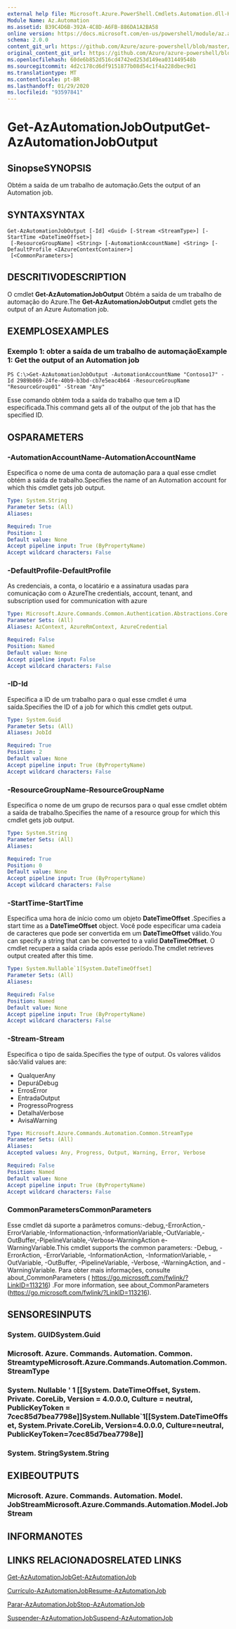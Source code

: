 ```yaml
---
external help file: Microsoft.Azure.PowerShell.Cmdlets.Automation.dll-Help.xml
Module Name: Az.Automation
ms.assetid: B39C4D6B-392A-4C8D-A6FB-886DA1A2BA58
online version: https://docs.microsoft.com/en-us/powershell/module/az.automation/get-azautomationjoboutput
schema: 2.0.0
content_git_url: https://github.com/Azure/azure-powershell/blob/master/src/Automation/Automation/help/Get-AzAutomationJobOutput.md
original_content_git_url: https://github.com/Azure/azure-powershell/blob/master/src/Automation/Automation/help/Get-AzAutomationJobOutput.md
ms.openlocfilehash: 60de6b852d516cd4742ed253d149ea031449548b
ms.sourcegitcommit: 4d2c178cd6df9151877b08d54c1f4a228dbec9d1
ms.translationtype: MT
ms.contentlocale: pt-BR
ms.lasthandoff: 01/29/2020
ms.locfileid: "93597841"
---
```

# <span data-ttu-id="7aa39-101">Get-AzAutomationJobOutput</span><span class="sxs-lookup"><span data-stu-id="7aa39-101">Get-AzAutomationJobOutput</span></span>

## <span data-ttu-id="7aa39-102">Sinopse</span><span class="sxs-lookup"><span data-stu-id="7aa39-102">SYNOPSIS</span></span>
<span data-ttu-id="7aa39-103">Obtém a saída de um trabalho de automação.</span><span class="sxs-lookup"><span data-stu-id="7aa39-103">Gets the output of an Automation job.</span></span>

## <span data-ttu-id="7aa39-104">SYNTAX</span><span class="sxs-lookup"><span data-stu-id="7aa39-104">SYNTAX</span></span>

```
Get-AzAutomationJobOutput [-Id] <Guid> [-Stream <StreamType>] [-StartTime <DateTimeOffset>]
 [-ResourceGroupName] <String> [-AutomationAccountName] <String> [-DefaultProfile <IAzureContextContainer>]
 [<CommonParameters>]
```

## <span data-ttu-id="7aa39-105">DESCRITIVO</span><span class="sxs-lookup"><span data-stu-id="7aa39-105">DESCRIPTION</span></span>
<span data-ttu-id="7aa39-106">O cmdlet **Get-AzAutomationJobOutput** Obtém a saída de um trabalho de automação do Azure.</span><span class="sxs-lookup"><span data-stu-id="7aa39-106">The **Get-AzAutomationJobOutput** cmdlet gets the output of an Azure Automation job.</span></span>

## <span data-ttu-id="7aa39-107">EXEMPLOS</span><span class="sxs-lookup"><span data-stu-id="7aa39-107">EXAMPLES</span></span>

### <span data-ttu-id="7aa39-108">Exemplo 1: obter a saída de um trabalho de automação</span><span class="sxs-lookup"><span data-stu-id="7aa39-108">Example 1: Get the output of an Automation job</span></span>
```
PS C:\>Get-AzAutomationJobOutput -AutomationAccountName "Contoso17" -Id 2989b069-24fe-40b9-b3bd-cb7e5eac4b64 -ResourceGroupName "ResourceGroup01" -Stream "Any"
```

<span data-ttu-id="7aa39-109">Esse comando obtém toda a saída do trabalho que tem a ID especificada.</span><span class="sxs-lookup"><span data-stu-id="7aa39-109">This command gets all of the output of the job that has the specified ID.</span></span>

## <span data-ttu-id="7aa39-110">OS</span><span class="sxs-lookup"><span data-stu-id="7aa39-110">PARAMETERS</span></span>

### <span data-ttu-id="7aa39-111">-AutomationAccountName</span><span class="sxs-lookup"><span data-stu-id="7aa39-111">-AutomationAccountName</span></span>
<span data-ttu-id="7aa39-112">Especifica o nome de uma conta de automação para a qual esse cmdlet obtém a saída de trabalho.</span><span class="sxs-lookup"><span data-stu-id="7aa39-112">Specifies the name of an Automation account for which this cmdlet gets job output.</span></span>

```yaml
Type: System.String
Parameter Sets: (All)
Aliases:

Required: True
Position: 1
Default value: None
Accept pipeline input: True (ByPropertyName)
Accept wildcard characters: False
```

### <span data-ttu-id="7aa39-113">-DefaultProfile</span><span class="sxs-lookup"><span data-stu-id="7aa39-113">-DefaultProfile</span></span>
<span data-ttu-id="7aa39-114">As credenciais, a conta, o locatário e a assinatura usadas para comunicação com o Azure</span><span class="sxs-lookup"><span data-stu-id="7aa39-114">The credentials, account, tenant, and subscription used for communication with azure</span></span>

```yaml
Type: Microsoft.Azure.Commands.Common.Authentication.Abstractions.Core.IAzureContextContainer
Parameter Sets: (All)
Aliases: AzContext, AzureRmContext, AzureCredential

Required: False
Position: Named
Default value: None
Accept pipeline input: False
Accept wildcard characters: False
```

### <span data-ttu-id="7aa39-115">-ID</span><span class="sxs-lookup"><span data-stu-id="7aa39-115">-Id</span></span>
<span data-ttu-id="7aa39-116">Especifica a ID de um trabalho para o qual esse cmdlet é uma saída.</span><span class="sxs-lookup"><span data-stu-id="7aa39-116">Specifies the ID of a job for which this cmdlet gets output.</span></span>

```yaml
Type: System.Guid
Parameter Sets: (All)
Aliases: JobId

Required: True
Position: 2
Default value: None
Accept pipeline input: True (ByPropertyName)
Accept wildcard characters: False
```

### <span data-ttu-id="7aa39-117">-ResourceGroupName</span><span class="sxs-lookup"><span data-stu-id="7aa39-117">-ResourceGroupName</span></span>
<span data-ttu-id="7aa39-118">Especifica o nome de um grupo de recursos para o qual esse cmdlet obtém a saída de trabalho.</span><span class="sxs-lookup"><span data-stu-id="7aa39-118">Specifies the name of a resource group for which this cmdlet gets job output.</span></span>

```yaml
Type: System.String
Parameter Sets: (All)
Aliases:

Required: True
Position: 0
Default value: None
Accept pipeline input: True (ByPropertyName)
Accept wildcard characters: False
```

### <span data-ttu-id="7aa39-119">-StartTime</span><span class="sxs-lookup"><span data-stu-id="7aa39-119">-StartTime</span></span>
<span data-ttu-id="7aa39-120">Especifica uma hora de início como um objeto **DateTimeOffset** .</span><span class="sxs-lookup"><span data-stu-id="7aa39-120">Specifies a start time as a **DateTimeOffset** object.</span></span>
<span data-ttu-id="7aa39-121">Você pode especificar uma cadeia de caracteres que pode ser convertida em um **DateTimeOffset** válido.</span><span class="sxs-lookup"><span data-stu-id="7aa39-121">You can specify a string that can be converted to a valid **DateTimeOffset**.</span></span>
<span data-ttu-id="7aa39-122">O cmdlet recupera a saída criada após esse período.</span><span class="sxs-lookup"><span data-stu-id="7aa39-122">The cmdlet retrieves output created after this time.</span></span>

```yaml
Type: System.Nullable`1[System.DateTimeOffset]
Parameter Sets: (All)
Aliases:

Required: False
Position: Named
Default value: None
Accept pipeline input: True (ByPropertyName)
Accept wildcard characters: False
```

### <span data-ttu-id="7aa39-123">-Stream</span><span class="sxs-lookup"><span data-stu-id="7aa39-123">-Stream</span></span>
<span data-ttu-id="7aa39-124">Especifica o tipo de saída.</span><span class="sxs-lookup"><span data-stu-id="7aa39-124">Specifies the type of output.</span></span>
<span data-ttu-id="7aa39-125">Os valores válidos são:</span><span class="sxs-lookup"><span data-stu-id="7aa39-125">Valid values are:</span></span> 
- <span data-ttu-id="7aa39-126">Qualquer</span><span class="sxs-lookup"><span data-stu-id="7aa39-126">Any</span></span>
- <span data-ttu-id="7aa39-127">Depurá</span><span class="sxs-lookup"><span data-stu-id="7aa39-127">Debug</span></span>
- <span data-ttu-id="7aa39-128">Erros</span><span class="sxs-lookup"><span data-stu-id="7aa39-128">Error</span></span>
- <span data-ttu-id="7aa39-129">Entrada</span><span class="sxs-lookup"><span data-stu-id="7aa39-129">Output</span></span>
- <span data-ttu-id="7aa39-130">Progresso</span><span class="sxs-lookup"><span data-stu-id="7aa39-130">Progress</span></span>
- <span data-ttu-id="7aa39-131">Detalha</span><span class="sxs-lookup"><span data-stu-id="7aa39-131">Verbose</span></span>
- <span data-ttu-id="7aa39-132">Avisa</span><span class="sxs-lookup"><span data-stu-id="7aa39-132">Warning</span></span>

```yaml
Type: Microsoft.Azure.Commands.Automation.Common.StreamType
Parameter Sets: (All)
Aliases:
Accepted values: Any, Progress, Output, Warning, Error, Verbose

Required: False
Position: Named
Default value: None
Accept pipeline input: True (ByPropertyName)
Accept wildcard characters: False
```

### <span data-ttu-id="7aa39-133">CommonParameters</span><span class="sxs-lookup"><span data-stu-id="7aa39-133">CommonParameters</span></span>
<span data-ttu-id="7aa39-134">Esse cmdlet dá suporte a parâmetros comuns:-debug,-ErrorAction,-ErrorVariable,-Informationaction,-InformationVariable,-OutVariable,-OutBuffer,-PipelineVariable,-Verbose-WarningAction e-WarningVariable.</span><span class="sxs-lookup"><span data-stu-id="7aa39-134">This cmdlet supports the common parameters: -Debug, -ErrorAction, -ErrorVariable, -InformationAction, -InformationVariable, -OutVariable, -OutBuffer, -PipelineVariable, -Verbose, -WarningAction, and -WarningVariable.</span></span> <span data-ttu-id="7aa39-135">Para obter mais informações, consulte about_CommonParameters ( https://go.microsoft.com/fwlink/?LinkID=113216) .</span><span class="sxs-lookup"><span data-stu-id="7aa39-135">For more information, see about_CommonParameters (https://go.microsoft.com/fwlink/?LinkID=113216).</span></span>

## <span data-ttu-id="7aa39-136">SENSORES</span><span class="sxs-lookup"><span data-stu-id="7aa39-136">INPUTS</span></span>

### <span data-ttu-id="7aa39-137">System. GUID</span><span class="sxs-lookup"><span data-stu-id="7aa39-137">System.Guid</span></span>

### <span data-ttu-id="7aa39-138">Microsoft. Azure. Commands. Automation. Common. Streamtype</span><span class="sxs-lookup"><span data-stu-id="7aa39-138">Microsoft.Azure.Commands.Automation.Common.StreamType</span></span>

### <span data-ttu-id="7aa39-139">System. Nullable ' 1 [[System. DateTimeOffset, System. Private. CoreLib, Version = 4.0.0.0, Culture = neutral, PublicKeyToken = 7cec85d7bea7798e]]</span><span class="sxs-lookup"><span data-stu-id="7aa39-139">System.Nullable\`1[[System.DateTimeOffset, System.Private.CoreLib, Version=4.0.0.0, Culture=neutral, PublicKeyToken=7cec85d7bea7798e]]</span></span>

### <span data-ttu-id="7aa39-140">System. String</span><span class="sxs-lookup"><span data-stu-id="7aa39-140">System.String</span></span>

## <span data-ttu-id="7aa39-141">EXIBE</span><span class="sxs-lookup"><span data-stu-id="7aa39-141">OUTPUTS</span></span>

### <span data-ttu-id="7aa39-142">Microsoft. Azure. Commands. Automation. Model. JobStream</span><span class="sxs-lookup"><span data-stu-id="7aa39-142">Microsoft.Azure.Commands.Automation.Model.JobStream</span></span>

## <span data-ttu-id="7aa39-143">INFORMA</span><span class="sxs-lookup"><span data-stu-id="7aa39-143">NOTES</span></span>

## <span data-ttu-id="7aa39-144">LINKS RELACIONADOS</span><span class="sxs-lookup"><span data-stu-id="7aa39-144">RELATED LINKS</span></span>

[<span data-ttu-id="7aa39-145">Get-AzAutomationJob</span><span class="sxs-lookup"><span data-stu-id="7aa39-145">Get-AzAutomationJob</span></span>](./Get-AzAutomationJob.md)

[<span data-ttu-id="7aa39-146">Currículo-AzAutomationJob</span><span class="sxs-lookup"><span data-stu-id="7aa39-146">Resume-AzAutomationJob</span></span>](./Resume-AzAutomationJob.md)

[<span data-ttu-id="7aa39-147">Parar-AzAutomationJob</span><span class="sxs-lookup"><span data-stu-id="7aa39-147">Stop-AzAutomationJob</span></span>](./Stop-AzAutomationJob.md)

[<span data-ttu-id="7aa39-148">Suspender-AzAutomationJob</span><span class="sxs-lookup"><span data-stu-id="7aa39-148">Suspend-AzAutomationJob</span></span>](./Suspend-AzAutomationJob.md)


